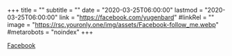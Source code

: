 +++
title = ""
subtitle = ""
date = "2020-03-25T06:00:00"
lastmod = "2020-03-25T06:00:00"
link = "https://facebook.com/yugenbard"
#linkRel = ""
image = "https://rsc.youronly.one/img/assets/Facebook-follow_me.webp"
#metarobots = "noindex"
+++

[Facebook](https://facebook.com/yugenbard "Facebook")
